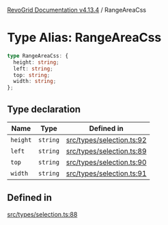 [RevoGrid Documentation v4.13.4](README.md) / RangeAreaCss

# Type Alias: RangeAreaCss

```ts
type RangeAreaCss: {
  height: string;
  left: string;
  top: string;
  width: string;
};
```

## Type declaration

| Name | Type | Defined in |
| ------ | ------ | ------ |
| `height` | `string` | [src/types/selection.ts:92](https://github.com/revolist/revogrid/blob/325e86c31155d90566dec588c08b121b0ae7657a/src/types/selection.ts#L92) |
| `left` | `string` | [src/types/selection.ts:89](https://github.com/revolist/revogrid/blob/325e86c31155d90566dec588c08b121b0ae7657a/src/types/selection.ts#L89) |
| `top` | `string` | [src/types/selection.ts:90](https://github.com/revolist/revogrid/blob/325e86c31155d90566dec588c08b121b0ae7657a/src/types/selection.ts#L90) |
| `width` | `string` | [src/types/selection.ts:91](https://github.com/revolist/revogrid/blob/325e86c31155d90566dec588c08b121b0ae7657a/src/types/selection.ts#L91) |

## Defined in

[src/types/selection.ts:88](https://github.com/revolist/revogrid/blob/325e86c31155d90566dec588c08b121b0ae7657a/src/types/selection.ts#L88)
